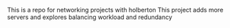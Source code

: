 This is a repo for networking projects with holberton
This project adds more servers and explores balancing workload and redundancy
